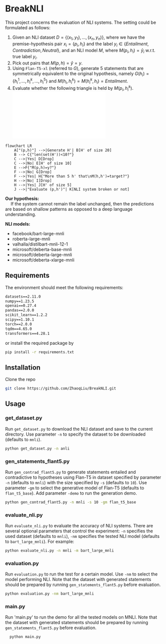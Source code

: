 # BreakNLI
This project concerns the evaluation of NLI systems. The setting could be formulated as follows: 
1. Given an NLI dataset $D= \lbrace(x_1, y_1),...,(x_n, y_n) \rbrace$, where we have the premise-hypothesis pair $x_i=\lbrace p_i, h_i\rbrace$ and the label $y_i \in \lbrace Entailment, Contradiction, Neutral \rbrace$, and an NLI model $M$, where $M(p_i, h_i)=\hat{y}_i$ w.r.t. true label $y_i$.
2. Pick out pairs that $M(p, h)=\hat y=y$.
2. Using `Flan-T5-xl` (referred to $G$), generate 5 statements that are symmetrically equivalent to the original hypothesis, namely $G(h_i)=\lbrace h_i^1, ...,h_i^k,..., h_i^5 \rbrace$ and $M(h_i,h_i^k)=M(h_i^k,h_i)=Entailment$.
3. Evaluate whether the following triangle is held by $M(p_i, h_i^k)$.
![Image text](imgs/triangle.pdf)

```mermaid
flowchart LR
    A["(p,h)"] -->|Generate H'| B[H' of size 20]
    B --> C{"len(set(H'))<10?"}
    C -->|Yes| D[Drop]
    C -->|No| E[H' of size 10]
    E -->F{"M(p,h)=y?"}
    F -->|No| G[Drop]
    F -->|Yes| H{"More than 5 h' that\nM(h,h')=target?"}
    H -->|No| I[Drop]
    H -->|Yes| J[H' of size 5]
    J -->|"Evaluate (p,h')"| K[NLI system broken or not]
```

**Our hypothesis:**  
&ensp;&ensp; If the system cannot remain the label unchanged, then the predictions are based on shallow patterns as opposed to a deep language understanding.

**NLI models:**
* facebook/bart-large-mnli
* roberta-large-mnli
* valhalla/distilbart-mnli-12-1
* microsoft/deberta-base-mnli
* microsoft/deberta-large-mnli
* microsoft/deberta-xlarge-mnli

<!--**Problems to be looked into:**  
1. For pair $(p_i,h_i)$ whose $M(p_i, h_i)=Contradiction$ (Triangle 2), the generation of contradictive statements is hard for the current way. Because two sentences could contradict each other in many aspects, inducing legit inequality of the triangles. The following is a typical example where $M(p, h) = M(h, h^k)=M(p,h^k)=Contradiction$.
    > premise: The house is surprisingly small and simple, with one bedroom, a tiny kitchen, and a couple of social rooms.  
    > hypothesis: The house is very large and boasts over ten bedrooms, a huge kitchen, and a full sized olympic pool.  
    > generated hypothesis: The house is very small and boasts over ten bedrooms, a huge kitchen, and a full sized olympic pool.
    > 
2. Generation parameters of $G$ needs further consideration.
3. For the cases that $M(p, h^k)$ fails to comply with the relationship indicated by the triangles (1 & 3), does it really break the NLI system? We need to inspect the generated statements.
4. We are using the pairs that could be correctly perceived by the NLI system. Should be expect the system to make 100-percent in evaluation?

**Temporary results:**
<table class="tg">
<thead>
  <tr>
    <th class="tg-twlt">Dataset</th>
    <th class="tg-twlt" colspan="2">Inequality/relaxed inequality</th>
    <th class="tg-twlt">Flan-T5-base<br>(83.63%)</th>
    <th class="tg-twlt">Flan-T5-large<br>(88.93%)</th>
    <th class="tg-twlt">Flan-T5-xl<br>(90.91%)</th>
    <th class="tg-jn0g">bart-large-mnli<br>(90.10%)</th>
    <th class="tg-jn0g">roberta-large-mnli<br>(90.56%)</th>
    <th class="tg-jn0g">distilbart-mnli-12-1<br>(87.17%)</th>
    <th class="tg-jn0g">deberta-base-mnli<br>(88.77%)</th>
    <th class="tg-jn0g">deberta-large-mnli<br>(91.32%)</th>
    <th class="tg-jn0g">deberta-xlarge-mnli<br>(91.44%)</th>
  </tr>
</thead>
<tbody>
  <tr>
    <td class="tg-y3we" rowspan="7">MNLI</td>
    <td class="tg-y3we" rowspan="3">Contradictive<br>generation</td>
    <td class="tg-m2ts">Entailment</td>
    <td class="tg-y3we">18.27%/25.7%</td>
    <td class="tg-y3we">13.32%/24.15%</td>
    <td class="tg-y3we">10.21%/20.45%</td>
    <td class="tg-9wq8">11.37%/20.31%</td>
    <td class="tg-9wq8">9.94%/18.74%</td>
    <td class="tg-9wq8">11.73%/23.38%</td>
    <td class="tg-9wq8">11.23%/22.0%</td>
    <td class="tg-9wq8">7.58%/18.32%</td>
    <td class="tg-9wq8">9.34%/19.91%</td>
  </tr>
  <tr>
    <td class="tg-m2ts">Contradiction</td>
    <td class="tg-y3we">54.5%/78.23%</td>
    <td class="tg-y3we">47.88%/78.76%</td>
    <td class="tg-9wq8">52.14%/81.83%</td>
    <td class="tg-9wq8">51.91%/82.67%</td>
    <td class="tg-9wq8">48.59%/81.31%</td>
    <td class="tg-9wq8">56.38%/86.29%</td>
    <td class="tg-9wq8">49.7%/84.53%</td>
    <td class="tg-9wq8">47.66%/84.04%</td>
    <td class="tg-9wq8">45.7%/80.96%</td>
  </tr>
  <tr>
    <td class="tg-m2ts">Overall</td>
    <td class="tg-y3we">35.65%/50.9%</td>
    <td class="tg-y3we">30.05%/50.58%</td>
    <td class="tg-s55b">30.92%/50.77%</td>
    <td class="tg-9wq8">31.54%/51.33%</td>
    <td class="tg-9wq8">29.01%/49.61%</td>
    <td class="tg-9wq8">33.83%/54.52%</td>
    <td class="tg-9wq8">30.44%/53.23%</td>
    <td class="tg-9wq8">27.8%/51.46%</td>
    <td class="tg-9wq8">27.27%/50.02%</td>
  </tr>
  <tr>
    <td class="tg-y3we" rowspan="4">Entailed<br>generation</td>
    <td class="tg-m2ts">Entailment</td>
    <td class="tg-9wq8">4.71%/10.39%</td>
    <td class="tg-9wq8">2.61%/9.4%</td>
    <td class="tg-9wq8">3.21%/10.41%</td>
    <td class="tg-9wq8">2.21%/10.71%</td>
    <td class="tg-9wq8">2.23%/10.31%</td>
    <td class="tg-9wq8">2.95%/13.49%</td>
    <td class="tg-9wq8">2.54%/12.56%</td>
    <td class="tg-9wq8">1.52%/10.61%</td>
    <td class="tg-9wq8">1.79%/8.85%</td>
  </tr>
  <tr>
    <td class="tg-m2ts">Neutrality</td>
    <td class="tg-9wq8">18.83%/18.83%</td>
    <td class="tg-9wq8">16.52%/16.52%</td>
    <td class="tg-9wq8">14.64%/14.64%</td>
    <td class="tg-9wq8">14.77%/14.77%</td>
    <td class="tg-9wq8">14.23%/14.23%</td>
    <td class="tg-9wq8">17.95%/17.95%</td>
    <td class="tg-9wq8">14.03%/14.03%</td>
    <td class="tg-9wq8">13.32%/13.32%</td>
    <td class="tg-9wq8">13.41%/13.41%</td>
  </tr>
  <tr>
    <td class="tg-m2ts">Contradiction</td>
    <td class="tg-9wq8">5.95%/12.79%</td>
    <td class="tg-y3we">4.31%/10.89%</td>
    <td class="tg-y3we">3.17%/9.07%</td>
    <td class="tg-9wq8">3.77%/10.01%</td>
    <td class="tg-9wq8">3.67%/9.19%</td>
    <td class="tg-9wq8">4.97%/12.61%</td>
    <td class="tg-9wq8">4.3%/10.84%</td>
    <td class="tg-9wq8">3.65%/9.38%</td>
    <td class="tg-9wq8">4.03%/10.23%</td>
  </tr>
  <tr>
    <td class="tg-cwad">Overall</td>
    <td class="tg-nrix">9.18%/13.62%</td>
    <td class="tg-nrix">7.32%/12.02%</td>
    <td class="tg-nrix">6.64%/11.23%</td>
    <td class="tg-nrix">6.55%/11.71%</td>
    <td class="tg-nrix">6.36%/11.13%</td>
    <td class="tg-nrix">8.11%/14.53%</td>
    <td class="tg-nrix">6.73%/12.45%</td>
    <td class="tg-nrix">5.93%/11.05%</td>
    <td class="tg-nrix">6.11%/10.71%</td>
  </tr>
  <tr>
    <td class="tg-nrix" rowspan="7">SNLI</td>
    <td class="tg-nrix" rowspan="3">Contradictive<br>generation</td>
    <td class="tg-cwad">Entailment</td>
    <td class="tg-nrix">10.43%/15.69%</td>
    <td class="tg-nrix">8.34%/13.58%</td>
    <td class="tg-nrix">5.77%/9.48%</td>
    <td class="tg-nrix">6.4%/12.23%</td>
    <td class="tg-nrix">8.27%/14.94%</td>
    <td class="tg-nrix">8.73%/16.44%</td>
    <td class="tg-nrix">7.0%/12.54%</td>
    <td class="tg-nrix">4.53%/10.55%</td>
    <td class="tg-nrix">4.84%/10.39%</td>
  </tr>
  <tr>
    <td class="tg-cwad">Contradiction</td>
    <td class="tg-nrix">94.66%/97.88%</td>
    <td class="tg-nrix">91.79%/97.69%</td>
    <td class="tg-nrix">93.75%/97.85%</td>
    <td class="tg-nrix">93.93%/98.79%</td>
    <td class="tg-nrix">93.02%/98.66%</td>
    <td class="tg-nrix">94.78%/99.08%</td>
    <td class="tg-nrix">94.16%/99.24%</td>
    <td class="tg-nrix">93.63%/98.88%</td>
    <td class="tg-nrix">93.27%/98.81%</td>
  </tr>
  <tr>
    <td class="tg-cwad">Overall</td>
    <td class="tg-nrix">51.41%/55.68%</td>
    <td class="tg-nrix">49.12%/54.68%</td>
    <td class="tg-nrix">49.77%/53.68%</td>
    <td class="tg-nrix">49.65%/55.0%</td>
    <td class="tg-nrix">48.82%/54.99%</td>
    <td class="tg-nrix">50.78%/56.83%</td>
    <td class="tg-nrix">50.27%/55.58%</td>
    <td class="tg-nrix">48.9%/54.53%</td>
    <td class="tg-nrix">48.69%/54.24%</td>
  </tr>
  <tr>
    <td class="tg-nrix" rowspan="4">Entailed<br>generation</td>
    <td class="tg-cwad">Entailment</td>
    <td class="tg-nrix">6.46%/10.61%</td>
    <td class="tg-nrix">4.8%/9.07%</td>
    <td class="tg-nrix">7.52%/11.68%</td>
    <td class="tg-nrix">8.75%/15.63%</td>
    <td class="tg-nrix">6.01%/12.41%</td>
    <td class="tg-nrix">15.26%/22.96%</td>
    <td class="tg-nrix">7.23%/16.45%</td>
    <td class="tg-nrix">6.87%/12.71%</td>
    <td class="tg-nrix">8.98%/15.39%</td>
  </tr>
  <tr>
    <td class="tg-cwad">Neutrality</td>
    <td class="tg-nrix">23.26%/23.26%</td>
    <td class="tg-nrix">18.96%/18.96%</td>
    <td class="tg-nrix">20.44%/20.44%</td>
    <td class="tg-nrix">22.07%/22.07%</td>
    <td class="tg-nrix">20.57%/20.57%</td>
    <td class="tg-nrix">29.54%/29.54%</td>
    <td class="tg-nrix">23.02%/23.02%</td>
    <td class="tg-nrix">20.45%/20.45%</td>
    <td class="tg-nrix">21.15%/21.15%</td>
  </tr>
  <tr>
    <td class="tg-cwad">Contradiction</td>
    <td class="tg-nrix">4.79%/11.02%</td>
    <td class="tg-nrix">4.4%/10.71%</td>
    <td class="tg-nrix">3.5%/7.22%</td>
    <td class="tg-nrix">4.41%/10.5%</td>
    <td class="tg-nrix">4.7%/14.09%</td>
    <td class="tg-nrix">4.96%/12.79%</td>
    <td class="tg-nrix">4.98%/13.82%</td>
    <td class="tg-nrix">3.97%/10.36%</td>
    <td class="tg-nrix">3.65%/9.76%</td>
  </tr>
  <tr>
    <td class="tg-cwad">Overall</td>
    <td class="tg-nrix">11.37%/14.88%</td>
    <td class="tg-nrix">9.38%/12.93%</td>
    <td class="tg-nrix">10.27%/12.92%</td>
    <td class="tg-nrix">11.57%/15.93%</td>
    <td class="tg-nrix">10.41%/15.69%</td>
    <td class="tg-nrix">15.93%/21.39%</td>
    <td class="tg-nrix">11.67%/17.71%</td>
    <td class="tg-nrix">10.38%/14.47%</td>
    <td class="tg-nrix">11.03%/15.27%</td>
  </tr>
</tbody>
</table>

Inequal: At least 1 (among 5) $M(p, h^k)$ is given the opposite label of the label that it should have been predicted. For instance, given $M(p,h)=Contradiction$ and $M(h, h^k)=Entailment$, $M(p, h^k)=Entailment$.  
Strictly inequal: At least 1 (among 5) $M(p, h^k)$ does not comply with the relationship indicated by the corresponding triangle. For instance, given $M(p,h)=Contradiction$ and $M(h, h^k)=Entailment$, $M(p, h^k)=Entailment\mid Neutral$.  
Entailment: Results for premise-hypothesis pairs whose $M(p, h)=Entailment$.  

<table class="tg">
<thead>
  <tr>
    <th class="tg-bobw">anli</th>
    <th class="tg-amwm">flan-t5-base</th>
    <th class="tg-amwm">flan-t5-large</th>
    <th class="tg-amwm">flan-t5-xl</th>
    <th class="tg-amwm">bart-large-mnli</th>
    <th class="tg-amwm">roberta-large-mnli</th>
    <th class="tg-amwm">distilbart-mnli-12-1</th>
    <th class="tg-amwm">deberta-base-mnli</th>
    <th class="tg-amwm">deberta-large-mnli</th>
    <th class="tg-amwm">deberta-xlarge-mnli</th>
  </tr>
</thead>
<tbody>
  <tr>
    <td class="tg-amwm">r1</td>
    <td class="tg-8d8j">0.508</td>
    <td class="tg-8d8j">0.675</td>
    <td class="tg-8d8j">0.77</td>
    <td class="tg-8d8j">0.462</td>
    <td class="tg-8d8j">0.464</td>
    <td class="tg-8d8j">0.414</td>
    <td class="tg-8d8j">0.351</td>
    <td class="tg-8d8j">0.497</td>
    <td class="tg-8d8j">0.53</td>
  </tr>
  <tr>
    <td class="tg-amwm">r2</td>
    <td class="tg-8d8j">0.379</td>
    <td class="tg-8d8j">0.504</td>
    <td class="tg-8d8j">0.605</td>
    <td class="tg-8d8j">0.316</td>
    <td class="tg-8d8j">0.27</td>
    <td class="tg-8d8j">0.328</td>
    <td class="tg-8d8j">0.298</td>
    <td class="tg-8d8j">0.327</td>
    <td class="tg-8d8j">0.354</td>
  </tr>
  <tr>
    <td class="tg-amwm">r3</td>
    <td class="tg-8d8j">0.415</td>
    <td class="tg-8d8j">0.489166667</td>
    <td class="tg-8d8j">0.573333333</td>
    <td class="tg-8d8j">0.330833333</td>
    <td class="tg-8d8j">0.2675</td>
    <td class="tg-8d8j">0.3275</td>
    <td class="tg-8d8j">0.305</td>
    <td class="tg-8d8j">0.359166667</td>
    <td class="tg-8d8j">0.3875</td>
  </tr>
</tbody>
</table>
-->
## Requirements
The environment should meet the following requirements:
  ```markdown
  datasets==2.11.0
  numpy==1.23.5
  openai==0.27.4
  pandas==2.0.0
  scikit_learn==1.2.2
  scipy==1.10.1
  torch==2.0.0
  tqdm==4.65.0
  transformers==4.28.1
  ```
  or install the required package by
  ```sh
  pip install -r requirements.txt
  ```
  
## Installation
Clone the repo 
  ```sh
  git clone https://github.com/ZhaoqLiu/BreakNLI.git
  ```

## Usage
### get_dataset.py
Run `get_dataset.py` to download the NLI dataset and save to the current directory. Use parameter `-n` to specify the dataset to be downloaded (defaults to `mnli`).
  ```sh
  python get_dataset.py -n anli
  ```
  
### gen_statements_flant5.py
Run `gen_contrad_flant5.py` to generate statements entailed and contradictive to hypotheses using Flan-T5 in dataset specified by parameter `-n` (defaults to `mnli`) with the size specified by `-s` (defaults to `10`). Use parameter `-gm` to select the generative model of Flan-T5 (defaults to `flan_t5_base`). Add parameter `-demo` to run the generation demo.
  ```sh
  python gen_contrad_flant5.py -n mnli -s 10 -gm flan_t5_base
  ```

### evaluate_nli.py
Run `evaluate_nli.py` to evaluate the accuracy of NLI systems. There are several optional parameters that control the experiment: `-n` specifies the used dataset (defaults to `mnli`), `-nm` specifies the tested NLI model (defaults to `bart_large_mnli`). For example:
  ```sh
  python evaluate_nli.py -n mnli -m bart_large_mnli
  ```
<!--
The following is the result of different NLI system (variants of Flan-T5) using different prompts. The winning prompt is 
  ```markdown
  Read the following and determine if the hypothesis can be inferred from the premise: Premise: <premise> Hypothesis: <hypothesis>
  ```
|          | base   | large  | xl     |
|:--------:|:------:|:------:|:------:|
| prompt_1 | 0.7954 | 0.8527 | 0.8911 |
| prompt_2 | 0.8261 | 0.8751 | 0.8987 |
| prompt_3 | 0.8338 | 0.8884 | 0.9070 |
-->
  
### evaluation.py
Run `evaluation.py` to run the test for a certain model. Use `-nm` to select the model performing NLI. Note that the dataset with generated statements should be prepared by running `gen_statements_flant5.py` before evaluation.
  ```sh
  python evaluation.py -nm bart_large_mnli
  ```

### main.py
Run 'main.py' to run the demo for all the tested models on MNLI. Note that the dataset with generated statements should be prepared by running `gen_statements_flant5.py` before evaluation.
```sh
  python main.py
  ```
<!--
## Examples

### Example 1 - Contradiction could happen at different aspects of the sentence

Original primise: For example, the most recent edition of the Unified Agenda (April 2000) describes <ins>4,441 rulemaking actions</ins> under development or recently completed by 60 federal departments and agencies.

Original hypothesis: <ins>All the development</ins> happened with the individual federal departments and agencies.

Original label: 2

Selected contradictions: 

'All the development happened with the individual state departments and agencies.'

'There are no federal departments and agencies.'
 
'There was no development at all.'
 
'Federal departments and agencies are not involved in the development.'
 
'There are no federal departments and agencies that are involved in development.'
 
Generated labels: [2 2 2 2 2]

### Example 2 

Original primise: The alligator farm here is something of a curiosity.

Original hypothesis: The turtle farm is something of an oddity.

Original label: 2

Selected contradictions:

'The turtle farm is a common sight.'

'It is a normal farm.'

'No one has ever seen a turtle farm before'

'There are many turtle farms.' "It's a normal farm."

 'Nobody knows anything about the turtle farm.'
 
 "It's a normal place."
 
 'The turtle farm is a normal place.'
 
Generated labels: [2 2 2 2 2 2 2 2]

### Example 3 - Nonsense generated statements

Original primise: You were going to say?

Original hypothesis: You finished your previous sentence.

Original label: 2

Selected contradictions:

'There are no people in the room.'

"We can't do anything about it."

 'Nobody knows how to swim.'
 
Generated labels: [2 2 2]

### Example 4 - Nonsense daily conversation

Original primise: same and uh we'll.

Original hypothesis: I disagree.

Original label: 2

Selected contradictions:

'I am a believer.'

'I agree with you.'

'I am a believer in God.'

 "It's impossible to tell the difference between the two."
 
 "It's impossible for me to believe that." 'I agree with him.'
 
Generated labels: [1 0 1 1 2 1]

### Example 5 - Legit inequality

Original primise: These tentacled creatures may look terrible under water, but once out in the air they're revealed as small and not dangerous.

Original hypothesis: They look less threatening when they are out of the water.

Original label: 0

Selected contradictions:

'They look more threatening when they are in the water.'
 
 ...
 
'When they are in the water they look more dangerous.']
 
Generated labels: [0 ... 0]
-->
